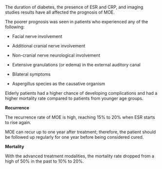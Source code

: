The duration of diabetes, the presence of ESR and CRP, and imaging studies results have all affected the prognosis of MOE.

The poorer prognosis was seen in patients who experienced any of the following:

- Facial nerve involvement

- Additional cranial nerve involvement

- Non-cranial nerve neurological involvement

- Extensive granulations (or edema) in the external auditory canal

- Bilateral symptoms

- Aspergillus species as the causative organism

Elderly patients had a higher chance of developing complications and had a higher mortality rate compared to patients from younger age groups.

**Recurrence**

The recurrence rate of MOE is high, reaching 15% to 20% when ESR starts to rise again.

MOE can recur up to one year after treatment; therefore, the patient should be followed up regularly for one year before being considered cured.

**Mortality**

With the advanced treatment modalities, the mortality rate dropped from a high of 50% in the past to 10% to 20%.